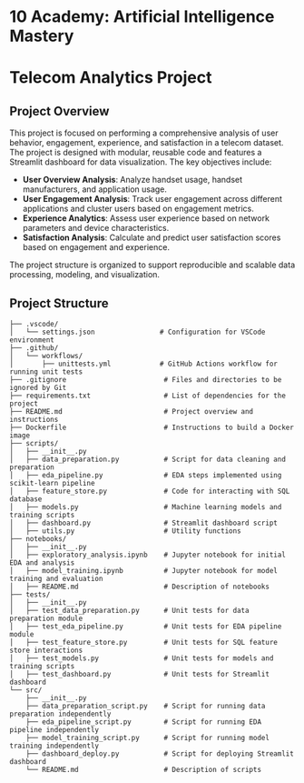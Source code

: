 # 10 Academy: Artificial Intelligence Mastery


# Telecom Analytics Project

## Project Overview

This project is focused on performing a comprehensive analysis of user behavior, engagement, experience, and satisfaction in a telecom dataset. The project is designed with modular, reusable code and features a Streamlit dashboard for data visualization. The key objectives include:

- **User Overview Analysis**: Analyze handset usage, handset manufacturers, and application usage.
- **User Engagement Analysis**: Track user engagement across different applications and cluster users based on engagement metrics.
- **Experience Analytics**: Assess user experience based on network parameters and device characteristics.
- **Satisfaction Analysis**: Calculate and predict user satisfaction scores based on engagement and experience.

The project structure is organized to support reproducible and scalable data processing, modeling, and visualization.

## Project Structure

```plaintext
├── .vscode/
│   └── settings.json                # Configuration for VSCode environment
├── .github/
│   └── workflows/
│       ├── unittests.yml            # GitHub Actions workflow for running unit tests
├── .gitignore                        # Files and directories to be ignored by Git
├── requirements.txt                  # List of dependencies for the project
├── README.md                         # Project overview and instructions
├── Dockerfile                        # Instructions to build a Docker image
├── scripts/
│   ├── __init__.py
│   ├── data_preparation.py           # Script for data cleaning and preparation
│   ├── eda_pipeline.py               # EDA steps implemented using scikit-learn pipeline
│   ├── feature_store.py              # Code for interacting with SQL database
│   ├── models.py                     # Machine learning models and training scripts
│   ├── dashboard.py                  # Streamlit dashboard script
│   ├── utils.py                      # Utility functions
├── notebooks/
│   ├── __init__.py
│   ├── exploratory_analysis.ipynb    # Jupyter notebook for initial EDA and analysis
│   ├── model_training.ipynb          # Jupyter notebook for model training and evaluation
│   ├── README.md                     # Description of notebooks
├── tests/
│   ├── __init__.py
│   ├── test_data_preparation.py      # Unit tests for data preparation module
│   ├── test_eda_pipeline.py          # Unit tests for EDA pipeline module
│   ├── test_feature_store.py         # Unit tests for SQL feature store interactions
│   ├── test_models.py                # Unit tests for models and training scripts
│   ├── test_dashboard.py             # Unit tests for Streamlit dashboard
└── src/
    ├── __init__.py
    ├── data_preparation_script.py    # Script for running data preparation independently
    ├── eda_pipeline_script.py        # Script for running EDA pipeline independently
    ├── model_training_script.py      # Script for running model training independently
    ├── dashboard_deploy.py           # Script for deploying Streamlit dashboard
    └── README.md                     # Description of scripts